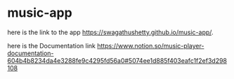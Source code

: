 # music-app


here is the link to the app
https://swagathushetty.github.io/music-app/.


here is the Documentation link
https://www.notion.so/music-player-documentation-604b4b8234da4e3288fe9c4295fd56a0#5074ee1d885f403eafc1f2ef3d298108
